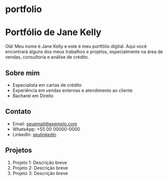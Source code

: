# portfolio
# Portfólio de Jane Kelly

Olá! Meu nome é Jane Kelly e este é meu portfólio digital. Aqui você encontrará alguns dos meus trabalhos e projetos, especialmente na área de vendas, consultoria e análise de crédito.

## Sobre mim
- Especialista em cartas de crédito
- Experiência em vendas externas e atendimento ao cliente
- Bacharel em Direito

## Contato
- Email: seuemail@exemplo.com
- WhatsApp: +55 00 00000-0000
- LinkedIn: [seulinkedin](https://www.linkedin.com/)

## Projetos
1. Projeto 1: Descrição breve
2. Projeto 2: Descrição breve
3. Projeto 3: Descrição breve
